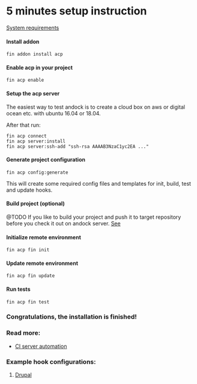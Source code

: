 # 5 minutes setup instruction


[System requirements](/system-requirements.md)
#### Install addon
```
fin addon install acp
```
#### Enable acp in your project
```
fin acp enable
```
#### Setup the acp server
The easiest way to test andock is to create a cloud box on aws or digital ocean etc. with ubuntu 16.04 or 18.04.

After that run:

```
fin acp connect
fin acp server:install
fin acp server:ssh-add "ssh-rsa AAAAB3NzaC1yc2EA ..."
```

#### Generate project configuration
```
fin acp config:generate
```
This will create some required config files and templates for init, build, test and update hooks. 
#### Build project (optional)
@TODO If you like to build your project and push it to target repository before you check it out on andock server.
[See](./build.md)
#### Initialize remote environment
```
fin acp fin init
```

#### Update remote environment  
```
fin acp fin update
```

#### Run tests
```
fin acp fin test
```

### Congratulations, the installation is finished!

### Read more:
* [CI server automation](ci.md)
### Example hook configurations:
1. [Drupal](../configuration/example-drupal-hooks.md)
